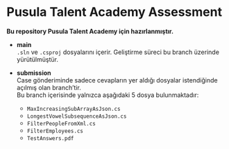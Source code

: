 # Pusula Talent Academy Assessment

**Bu repository Pusula Talent Academy için hazırlanmıştır.**

- **main**  
  `.sln` ve `.csproj` dosyalarını içerir. Geliştirme süreci bu branch üzerinde yürütülmüştür.  

- **submission**  
  Case gönderiminde sadece cevapların yer aldığı dosyalar istendiğinde açılmış olan branch’tir.  
  Bu branch içerisinde yalnızca aşağıdaki 5 dosya bulunmaktadır:  
  - `MaxIncreasingSubArrayAsJson.cs`  
  - `LongestVowelSubsequenceAsJson.cs`  
  - `FilterPeopleFromXml.cs`  
  - `FilterEmployees.cs`  
  - `TestAnswers.pdf`  
